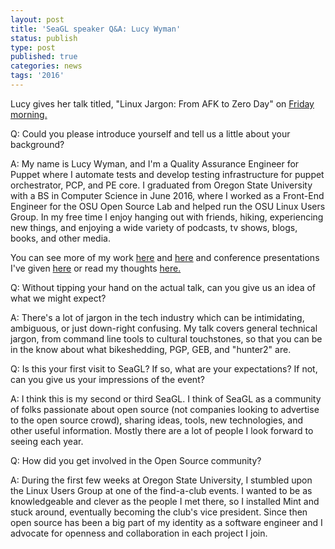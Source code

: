 ```yaml
---
layout: post
title: 'SeaGL speaker Q&A: Lucy Wyman'
status: publish
type: post
published: true
categories: news
tags: '2016'
---
```


Lucy gives her talk titled, "Linux Jargon: From AFK to Zero Day" on [Friday morning.](https://osem.seagl.org/conferences/seagl2016/program/proposal/126)

Q: Could you please introduce yourself and tell us a little about your background?

A:  My name is Lucy Wyman, and I'm a Quality Assurance Engineer for Puppet where I automate tests and develop testing infrastructure for puppet orchestrator, PCP, and PE core.  I graduated from Oregon State University with a BS in Computer Science in June 2016, where I worked as a Front-End Engineer for the OSU Open Source Lab and helped run the OSU Linux Users Group.  In my free time I enjoy hanging out with friends, hiking, experiencing new things, and enjoying a wide variety of podcasts, tv shows, blogs, books, and other media.

You can see more of my work [here](http://lucywyman.me) and [here](http://github.com/lucywyman) and conference presentations I've given [here](http://slides.lucywyman.me) or read my thoughts [here.](http://blog.lucywyman.me)

Q: Without tipping your hand on the actual talk, can you give us an idea of what we might expect?

A: There's a lot of jargon in the tech industry which can be intimidating, ambiguous, or just down-right confusing. My talk covers general technical jargon, from command line tools to cultural touchstones, so that you can be in the know about what bikeshedding, PGP, GEB, and "hunter2" are.

Q: Is this your first visit to SeaGL? If so, what are your expectations?  If not, can you give us your impressions of the event?

A: I think this is my second or third SeaGL.  I think of SeaGL as a community of folks passionate about open source (not companies looking to advertise to the open source crowd), sharing ideas, tools, new technologies, and other useful information.  Mostly there are a lot of people I look forward to seeing each year.

Q: How did you get involved in the Open Source community?

A: During the first few weeks at Oregon State University, I stumbled upon the Linux Users Group at one of the find-a-club events. I wanted to be as knowledgeable and clever as the people I met there, so I installed Mint and stuck around, eventually becoming the club's vice president. Since then open source has been a big part of my identity as a software engineer and I advocate for openness and collaboration in each project I join.
